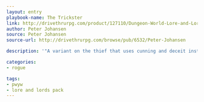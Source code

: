```yaml
---
layout: entry
playbook-name: The Trickster
link: http://drivethrurpg.com/product/127110/Dungeon-World-Lore-and-Lords-Pack
author: Peter Johansen
source: Peter Johansen
source-url: http://drivethrurpg.com/browse/pub/6532/Peter-Johansen

description: '"A variant on the thief that uses cunning and deceit instead of poisons and knives."'

categories:
- rogue

tags:
- pwyw
- lore and lords pack
---
```

